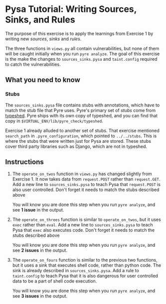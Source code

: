 # Pysa Tutorial: Writing Sources, Sinks, and Rules

The purpose of this exercise is to apply the learnings from Exercise 1 by writing new _sources_, _sinks_ and _rules_.

The three functions in `views.py` all contain vulnerabilities, but none of them will be caught initially when you run `pyre analyze`. The goal of this exercise is the make the changes to `sources_sinks.pysa` and `taint.config` required to catch the vulnerabilities.

## What you need to know

### Stubs

The `sources_sinks.pysa` file contains stubs with annotations, which have to match the stub file that Pyre uses. Pyre's primary set of _stubs_ come from [typeshed](https://github.com/python/typeshed). Pyre ships with its own copy of typeshed, and you can find that copy in `$VIRTUAL_ENV/lib/pyre_check/typeshed`.

Exercise 1 already alluded to another set of stubs. That exercise mentioned `search_path` in `.pyre_configuration`, which pointed to `../../stubs`. This is where the stubs that were written just for Pysa are stored. These stubs cover third party libraries such as Django, which are not in typeshed.

## Instructions

1. The `operate_on_twos` function in `views.py` has changed slightly from Exercise 1. It now takes data from `request.POST` rather than `request.GET`. Add a new line to `sources_sinks.pysa` to teach Pysa that `request.POST` is also user controlled. Don't forget it needs to match the stubs described above

   You will know you are done this step when you run `pyre analyze`, and see **1 issue** in the output.

1. The `operate_on_threes` function is similar to `operate_on_twos`, but it uses `exec` rather than `eval`. Add a new line to `sources_sinks.pysa` to teach Pysa that `exec` also executes code. Don't forget it needs to match the stubs described above

   You will know you are done this step when you run `pyre analyze`, and see **2 issues** in the output.

1. The `operate_on_fours` function is similar to the previous two functions, but it uses a sink that executes shell code, rather than python code. The sink is already described in `sources_sinks.pysa`. Add a rule to `taint.config` to teach Pysa that it is also dangerous for user controlled data to be a part of shell code execution.

   You will know you are done this step when you run `pyre analyze`, and see **3 issues** in the output.
